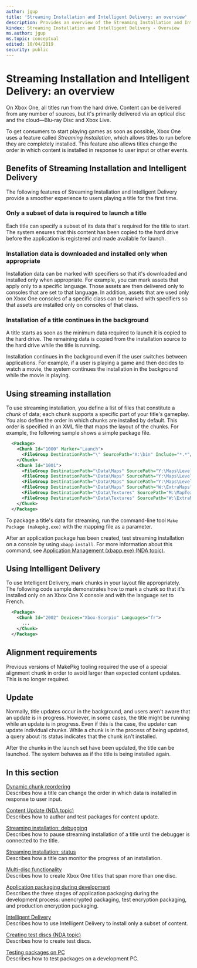 ```yaml
---
author: jgup
title: 'Streaming Installation and Intelligent Delivery: an overview'
description: Provides an overview of the Streaming Installation and Intelligent Delivery features, including how title data is organized into chunks to facilitate fast and flexible installation.
kindex: Streaming Installation and Intelligent Delivery - Overview
ms.author: jgup
ms.topic: conceptual
edited: 10/04/2019
security: public
---
```


# Streaming Installation and Intelligent Delivery: an overview
   
  
On Xbox One, all titles run from the hard drive. Content can be delivered from any number of sources, but it's primarily delivered via an optical disc and the cloud&mdash;Blu-ray Disc and Xbox Live. 
   
  
To get consumers to start playing games as soon as possible, Xbox One uses a feature called *Streaming Installation*, which allows titles to run before they are completely installed. This feature also allows titles change the order in which content is installed in response to user input or other events.  
 
<a id="ID4EPB"></a>

   

## Benefits of Streaming Installation and Intelligent Delivery  
   
  
The following features of Streaming Installation and Intelligent Delivery provide a smoother experience to users playing a title for the first time.  
     
  
### Only a subset of data is required to launch a title

Each title can specify a subset of its data that's required for the title to start. The system ensures that this content has been copied to the hard drive before the application is registered and made available for launch.   
 
   
  
### Installation data is downloaded and installed only when appropriate

Installation data can be marked with specifiers so that it's downloaded and installed only when appropriate. For example, you can mark assets that apply only to a specific language. Those assets are then delivered only to consoles that are set to that language. In addition, assets that are used only on Xbox One consoles of a specific class can be marked with specifiers so that assets are installed only on consoles of that class.
 
   
  
### Installation of a title continues in the background

A title starts as soon as the minimum data required to launch it is copied to the hard drive. The remaining data is copied from the installation source to the hard drive while the title is running.  
   
  
Installation continues in the background even if the user switches between applications. For example, if a user is playing a game and then decides to watch a movie, the system continues the installation in the background while the movie is playing.  
 
    
<a id="ID4EZC"></a>

   

## Using streaming installation  
   
  
To use streaming installation, you define a list of files that constitute a *chunk* of data; each chunk supports a specific part of your title's gameplay. You also define the order in which chunks are installed by default. This order is specified in an XML file that maps the layout of the chunks. For example, the following sample shows a simple package file.  
   
```xml
  <Package>
    <Chunk Id="1000" Marker="Launch">
      <FileGroup DestinationPath="\" SourcePath="X:\bin" Include="*.*"/>
    </Chunk>
    <Chunk Id="1001">
      <FileGroup DestinationPath="\Data\Maps" SourcePath="Y:\Maps\Level1" Include="*.map"/>
      <FileGroup DestinationPath="\Data\Maps" SourcePath="Y:\Maps\Level2" Include="*.map"/>
      <FileGroup DestinationPath="\Data\Maps" SourcePath="Y:\Maps\Level3" Include="*.map"/>
      <FileGroup DestinationPath="\Data\Maps" SourcePath="W:\ExtraMaps" Include="*.map"/>
      <FileGroup DestinationPath="\Data\Textures" SourcePath="M:\MapTextures" Include="*.png"/>
      <FileGroup DestinationPath="\Data\Textures" SourcePath="W:\ExtraMapTextures" Include="*.png"/>
    </Chunk>
  </Package>  
```
   
  

   
  
To package a title's data for streaming, run the command-line tool `Make Package (makepkg.exe)` with the mapping file as a parameter. 
  
After an application package has been created, test streaming installation on a console by using `xbapp` `install`. For more information about this command, see [Application Management (xbapp.exe) (NDA topic)](../../tools-console/xbox-tools-and-apis/commandlinetools/xbapp.md).  
  

<a id="ID4EXX"></a>

   

## Using Intelligent Delivery  
   
  
To use Intelligent Delivery, mark chunks in your layout file appropriately. The following code sample demonstrates how to mark a chunk so that it's installed only on an Xbox One X console and with the language set to French.

```xml
  <Package>
    <Chunk Id="2002" Devices="Xbox-Scorpio" Languages="fr">
      ...
    </Chunk>
  </Package>  
```
  
<a id="ID4EVF"></a>

## Alignment requirements  

Previous versions of MakePkg tooling required the use of a special alignment chunk in order to avoid larger than expected content updates. This is no longer required.
  
<a id="ID4E1G"></a>

   

## Update  
   
  
Normally, title updates occur in the background, and users aren't aware that an update is in progress. However, in some cases, the title might be running while an update is in progress. Even if this is the case, the updater can update individual chunks. While a chunk is in the process of being updated, a query about its status indicates that the chunk isn't installed.  
   
  
After the chunks in the launch set have been updated, the title can be launched. The system behaves as if the title is being installed again.  
   
 
<a id="ID4EVH"></a>

   

## In this section  

[Dynamic chunk reordering](../packaging-chunkreordering.md)  
Describes how a title can change the order in which data is installed in response to user input.

[Content Update (NDA topic)](../packaging-updates.md)  
Describes how to author and test packages for content update.

[Streaming installation: debugging](../packaging-debugging.md)  
Describes how to pause streaming installation of a title until the debugger is connected to the title.

[Streaming installation: status](../packaging-installstatus.md)  
Describes how a title can monitor the progress of an installation.
  
[Multi-disc functionality](../packaging-multi-disc.md)  
Describes how to create Xbox One titles that span more than one disc. 

[Application packaging during development](../packaging-packaging-during-development.md)  
Describes the three stages of application packaging during the development process: unencrypted packaging, test encryption packaging, and production encryption packaging.

[Intelligent Delivery](intelligentdelivery.md)  
Describes how to use Intelligent Delivery to install only a subset of content.

[Creating test discs (NDA topic)](../creating-test-compilation-discs.md)  
Describes how to create test discs.

[Testing packages on PC](../packaging-testing-PC-install.md)  
Describes how to test packages on a development PC.





 
<a id="ID4EUAAC"></a>

   


